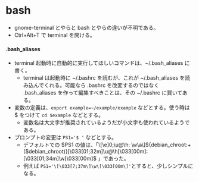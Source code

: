 # bash

- gnome-terminal とやらと bash とやらの違いが不明である。
- Ctrl+Alt+T で terminal を開ける。

#### .bash_aliases

- terminal 起動時に自動的に実行してほしいコマンドは、~/.bash_aliases に書く。
    - terminal は起動時に ~/.bashrc を読むが、これが ~/.bash_aliases を読み込んでくれる。可能なら .bashrc を改変するのではなく .bash_aliases を作って編集すべきことは、その ~/.bashrc に買いてある。
- 変数の定義は、`export example=~/example/example` などとする。使う時は $ をつけて `cd $example` などとする。
    - 変数名は大文字が推奨されているようだが小文字も使われているようである。
- プロンプトの変更は `PS1='$ '` などとする。
    - デフォルトでの $PS1 の値は、「\[\e]0;\u@\h: \w\a\]${debian_chroot:+($debian_chroot)}\[\033[01;32m\]\u@\h\[\033[00m\]:\[\033[01;34m\]\w\[\033[00m\]\$ 」であった。
    - 例えば `PS1='\[\033[7;37m\]\w\[\033[00m\]'`とすると、少しシンプルになる。
